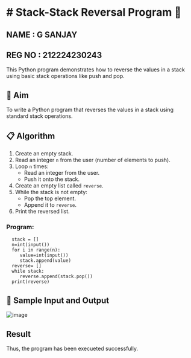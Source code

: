# # Stack-Stack Reversal Program 🔁
NAME : G SANJAY
---
REG NO : 212224230243
---
This Python program demonstrates how to reverse the values in a stack using basic stack operations like push and pop.

## 🎯 Aim

To write a Python program that reverses the values in a stack using standard stack operations.

## 📋 Algorithm

1. Create an empty stack.
2. Read an integer `n` from the user (number of elements to push).
3. Loop `n` times:
   - Read an integer from the user.
   - Push it onto the stack.
4. Create an empty list called `reverse`.
5. While the stack is not empty:
   - Pop the top element.
   - Append it to `reverse`.
6. Print the reversed list.


### Program:
~~~
  stack = []
  n=int(input())
  for i in range(n):
     value=int(input())
     stack.append(value)
  reverse= []
  while stack:
     reverse.append(stack.pop())
  print(reverse)
~~~
## 🧪 Sample Input and Output
![image](https://github.com/user-attachments/assets/8758b301-bb6d-4036-bfc0-0017c6e357ed)

## Result
Thus, the program has been execueted successfully.
